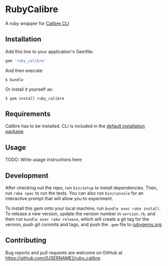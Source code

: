 # RubyCalibre

A ruby wrapper for [Calibre CLI](https://manual.calibre-ebook.com/generated/en/cli-index.html)

## Installation

Add this line to your application's Gemfile:

```ruby
gem 'ruby_calibre'
```

And then execute:

    $ bundle

Or install it yourself as:

    $ gem install ruby_calibre

## Requirements

Calibre has to be installed. CLI is included in the [default installation package](https://calibre-ebook.com/download).


## Usage

TODO: Write usage instructions here

## Development

After checking out the repo, run `bin/setup` to install dependencies. Then, run `rake spec` to run the tests. You can also run `bin/console` for an interactive prompt that will allow you to experiment.

To install this gem onto your local machine, run `bundle exec rake install`. To release a new version, update the version number in `version.rb`, and then run `bundle exec rake release`, which will create a git tag for the version, push git commits and tags, and push the `.gem` file to [rubygems.org](https://rubygems.org).

## Contributing

Bug reports and pull requests are welcome on GitHub at https://github.com/[USERNAME]/ruby_calibre.
